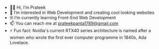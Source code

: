 - 👋🏻 Hi, I’m Prateek 
- 👀 I’m interested in Web Development and creating cool looking websites 
- 🤓 I’m currently learning Front-End Web Development
- 📫 You can reach me at prateekpanta1789@gmail.com
- ⚡ Fun fact: Nvidia's current RTX40 series architecture is named after a women who wrote the first ever computer programme in 1840s, Ada Lovelace.

<!---
Prateek1789/Prateek1789 is a ✨ special ✨ repository because its `README.md` (this file) appears on your GitHub profile.
You can click the Preview link to take a look at your changes.
--->
